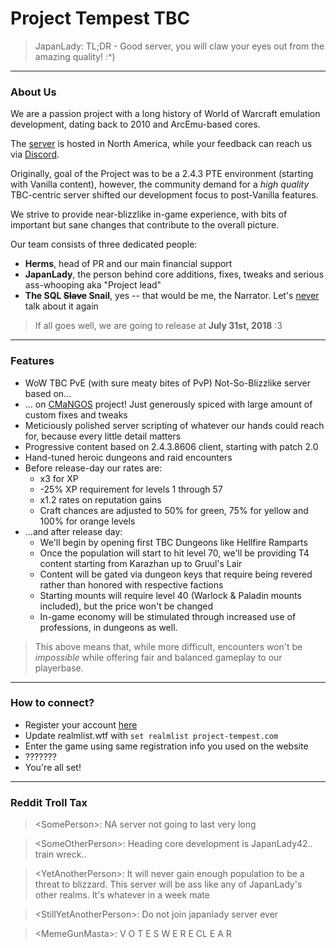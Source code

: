 # Project Tempest TBC

> JapanLady: TL;DR - Good server, you will claw your eyes out from the amazing quality! :^)

---

### About Us

We are a passion project with a long history of World of Warcraft emulation development,
dating back to 2010 and ArcEmu-based cores.

The [server](http://project-tempest.com/) is hosted in North America, while your feedback can reach us via [Discord](https://discord.gg/8YuWsRr).

Originally, goal of the Project was to be a 2.4.3 PTE environment (starting with Vanilla content), however,
the community demand for a _high quality_ TBC-centric server shifted our development focus to post-Vanilla features.

We strive to provide near-blizzlike in-game experience, with bits of important but sane changes that contribute to the overall picture.

Our team consists of three dedicated people:
- **Herms**, head of PR and our main financial support
- **JapanLady**, the person behind core additions, fixes, tweaks and serious ass-whooping aka "Project lead"
- **The SQL ~~Slave~~ Snail**, yes -- that would be me, the Narrator. Let's [never](https://github.com/me-shaon/GLWTPL) talk about it again

> If all goes well, we are going to release at **July 31st, 2018** :3

---

### Features

- WoW TBC PvE (with sure meaty bites of PvP) Not-So-Blizzlike server based on...
- ... on [CMaNGOS](https://github.com/cmangos) project! Just generously spiced with large amount of custom fixes and tweaks
- Meticiously polished server scripting of whatever our hands could reach for, because every little detail matters
- Progressive content based on 2.4.3.8606 client, starting with patch 2.0
- Hand-tuned heroic dungeons and raid encounters
- Before release-day our rates are:
  - x3 for XP
  - -25% XP requirement for levels 1 through 57
  - x1.2 rates on reputation gains
  - Craft chances are adjusted to 50% for green, 75% for yellow and 100% for orange levels
- ...and after release day:
  - We'll begin by opening first TBC Dungeons like Hellfire Ramparts
  - Once the population will start to hit level 70, we'll be providing T4 content starting from Karazhan up to Gruul's Lair
  - Content will be gated via dungeon keys that require being revered rather than honored with respective factions
  - Starting mounts will require level 40 (Warlock & Paladin mounts included), but the price won't be changed
  - In-game economy will be stimulated through increased use of professions, in dungeons as well.

> This above means that, while more difficult, encounters won't be _impossible_ while offering fair and balanced gameplay to our playerbase.

---

### How to connect?

- Register your account [here](http://project-tempest.com/?p=account&sub=register)
- Update realmlist.wtf with `set realmlist project-tempest.com`
- Enter the game using same registration info you used on the website
- ???????
- You're all set!

---

### Reddit Troll Tax

> \<SomePerson\>: NA server not going to last very long

>\<SomeOtherPerson\>: Heading core development is JapanLady42.. train wreck..

> \<YetAnotherPerson\>: It will never gain enough population to be a threat to blizzard. This server will be ass like any of JapanLady's other realms. It's whatever in a week mate

> \<StillYetAnotherPerson\>: Do not join japanlady server ever

> \<MemeGunMasta\>: V O T E S W E R E CL E A R
